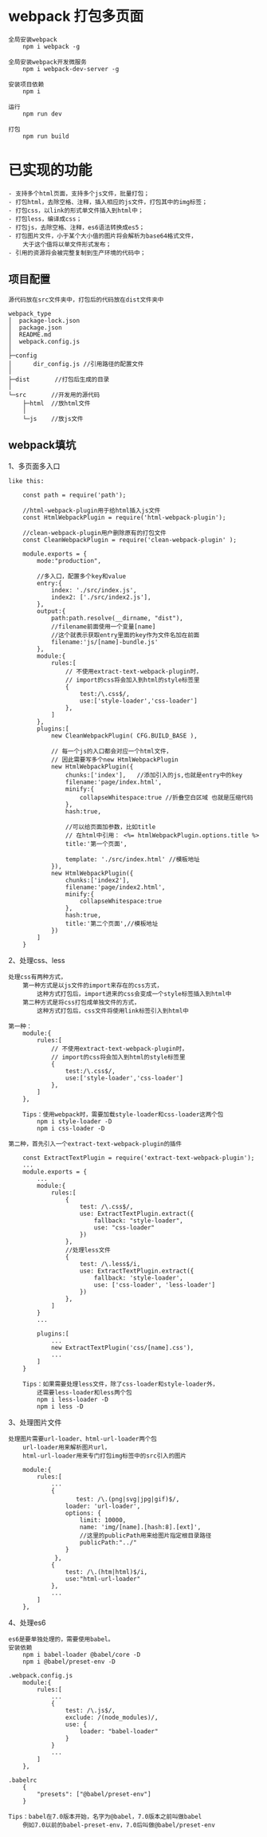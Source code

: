 # webpack 打包多页面

    全局安装webpack
        npm i webpack -g

    全局安装webpack开发微服务
        npm i webpack-dev-server -g

    安装项目依赖
        npm i 

    运行
        npm run dev

    打包
        npm run build

#   已实现的功能

    - 支持多个html页面，支持多个js文件，批量打包；
    - 打包html，去除空格、注释，插入相应的js文件，打包其中的img标签；
    - 打包css，以link的形式单文件插入到html中；
    - 打包less，编译成css；
    - 打包js，去除空格、注释，es6语法转换成es5；
    - 打包图片文件，小于某个大小值的图片将会解析为base64格式文件，
        大于这个值将以单文件形式发布；
    - 引用的资源将会被完整复制到生产环境的代码中；


## 项目配置

    源代码放在src文件夹中，打包后的代码放在dist文件夹中

    webpack_type
    │  package-lock.json
    │  package.json
    │  README.md
    │  webpack.config.js
    │  
    ├─config
    │      dir_config.js //引用路径的配置文件
    │      
    ├─dist       //打包后生成的目录
    │              
    └─src       //开发用的源代码
        ├─html  //放html文件
        │      
        └─js    //放js文件


##  webpack填坑

1、多页面多入口

    like this:

        const path = require('path');

        //html-webpack-plugin用于给html插入js文件
        const HtmlWebpackPlugin = require('html-webpack-plugin');

        //clean-webpack-plugin用户删除原有的打包文件
        const CleanWebpackPlugin = require('clean-webpack-plugin' );

        module.exports = {
            mode:"production",

            //多入口，配置多个key和value
            entry:{
                index: './src/index.js',
                index2: ['./src/index2.js'],
            }, 
            output:{
                path:path.resolve(__dirname, "dist"),
                //filename前面使用一个变量[name]
                //这个就表示获取entry里面的key作为文件名加在前面
                filename:'js/[name]-bundle.js' 
            },
            module:{ 
                rules:[
                    // 不使用extract-text-webpack-plugin时，
                    // import的css将会加入到html的style标签里
                    {
                        test:/\.css$/,
                        use:['style-loader','css-loader']
                    },
                ]
            },
            plugins:[
                new CleanWebpackPlugin( CFG.BUILD_BASE ),

                // 每一个js的入口都会对应一个html文件，
                // 因此需要写多个new HtmlWebpackPlugin
                new HtmlWebpackPlugin({
                    chunks:['index'],   //添加引入的js,也就是entry中的key
                    filename:'page/index.html',
                    minify:{
                        collapseWhitespace:true //折叠空白区域 也就是压缩代码
                    },
                    hash:true,

                    //可以给页面加参数，比如title
                    // 在html中引用： <%= htmlWebpackPlugin.options.title %>
                    title:'第一个页面', 

                    template: './src/index.html' //模板地址
                }),
                new HtmlWebpackPlugin({
                    chunks:['index2'], 
                    filename:'page/index2.html',
                    minify:{
                        collapseWhitespace:true 
                    },
                    hash:true,
                    title:'第二个页面',//模板地址
                })
            ]
        }

2、处理css、less

    处理css有两种方式，
        第一种方式是以js文件的import来存在的css方式，
            这种方式打包后，import进来的css会变成一个style标签插入到html中
        第二种方式是将css打包成单独文件的方式，
            这种方式打包后，css文件将使用link标签引入到html中

    第一种：
        module:{ 
            rules:[
                // 不使用extract-text-webpack-plugin时，
                // import的css将会加入到html的style标签里
                {
                    test:/\.css$/,
                    use:['style-loader','css-loader']
                },
            ]
        },

        Tips：使用webpack时，需要加载style-loader和css-loader这两个包
            npm i style-loader -D
            npm i css-loader -D

    第二种，首先引入一个extract-text-webpack-plugin的插件

        const ExtractTextPlugin = require('extract-text-webpack-plugin');
        ...
        module.exports = {
            ...
            module:{
                rules:[
                    {
                        test: /\.css$/,
                        use: ExtractTextPlugin.extract({
                            fallback: "style-loader",
                            use: "css-loader"
                        })
                    },
                    //处理less文件
                    {
                        test: /\.less$/i,
                        use: ExtractTextPlugin.extract({
                            fallback: 'style-loader',
                            use: ['css-loader', 'less-loader']
                        })
                    },
                ]
            }
            ...

            plugins:[
                ...
                new ExtractTextPlugin('css/[name].css'),
                ...
            ]
        }

        Tips：如果需要处理less文件，除了css-loader和style-loader外，
            还需要less-loader和less两个包
            npm i less-loader -D
            npm i less -D

3、处理图片文件

    处理图片需要url-loader、html-url-loader两个包
        url-loader用来解析图片url，
        html-url-loader用来专门打包img标签中的src引入的图片

        module:{ 
            rules:[
                ...
                {
            　　　　　　 test: /\.(png|svg|jpg|gif)$/,
                    loader: 'url-loader',
                    options: {
                        limit: 10000,
                        name: 'img/[name].[hash:8].[ext]',
                        //这里的publicPath用来给图片指定根目录路径
                        publicPath:"../"
                    }
            　　　},
                {
                    test: /\.(htm|html)$/i,
                    use:"html-url-loader" 
                },
                ...
            ]
        },

4、处理es6
    
    es6是要单独处理的，需要使用babel。
    安装依赖
        npm i babel-loader @babel/core -D
        npm i @babel/preset-env -D
        
    .webpack.config.js
        module:{ 
            rules:[
                ...
                {
                    test: /\.js$/,
                    exclude: /(node_modules)/,
                    use: {
                        loader: "babel-loader"
                    }
                }
                ...
            ]
        },

    .babelrc
        { 
            "presets": ["@babel/preset-env"]
        }

    Tips：babel在7.0版本开始，名字为@babel，7.0版本之前叫做babel
        例如7.0以前的babel-preset-env，7.0后叫做@babel/preset-env



    